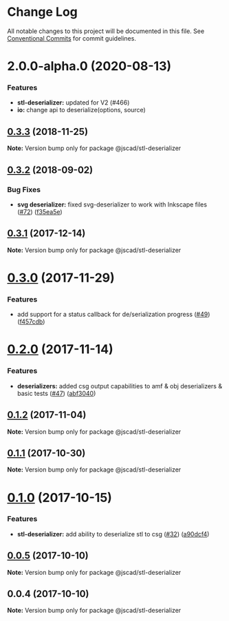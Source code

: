 # Change Log

All notable changes to this project will be documented in this file.
See [Conventional Commits](https://conventionalcommits.org) for commit guidelines.

# 2.0.0-alpha.0 (2020-08-13)


### Features

* **stl-deserializer:** updated for V2 (#466)
* **io:** change api to deserialize(options, source)





<a name="0.3.3"></a>
## [0.3.3](https://github.com/jscad/io/compare/@jscad/stl-deserializer@0.3.2...@jscad/stl-deserializer@0.3.3) (2018-11-25)




**Note:** Version bump only for package @jscad/stl-deserializer

<a name="0.3.2"></a>
## [0.3.2](https://github.com/jscad/io/compare/@jscad/stl-deserializer@0.3.1...@jscad/stl-deserializer@0.3.2) (2018-09-02)


### Bug Fixes

* **svg deserializer:** fixed svg-deserializer to work with Inkscape files ([#72](https://github.com/jscad/io/issues/72)) ([f35ea5e](https://github.com/jscad/io/commit/f35ea5e))




<a name="0.3.1"></a>
## [0.3.1](https://github.com/jscad/io/compare/@jscad/stl-deserializer@0.3.0...@jscad/stl-deserializer@0.3.1) (2017-12-14)




**Note:** Version bump only for package @jscad/stl-deserializer

<a name="0.3.0"></a>
# [0.3.0](https://github.com/jscad/io/compare/@jscad/stl-deserializer@0.2.0...@jscad/stl-deserializer@0.3.0) (2017-11-29)


### Features

* add support for a status callback for de/serialization progress ([#49](https://github.com/jscad/io/issues/49)) ([f457cdb](https://github.com/jscad/io/commit/f457cdb))




<a name="0.2.0"></a>
# [0.2.0](https://github.com/jscad/io/compare/@jscad/stl-deserializer@0.1.2...@jscad/stl-deserializer@0.2.0) (2017-11-14)


### Features

* **deserializers:** added csg output capabilities to amf & obj deserializers & basic tests ([#47](https://github.com/jscad/io/issues/47)) ([abf3040](https://github.com/jscad/io/commit/abf3040))




<a name="0.1.2"></a>
## [0.1.2](https://github.com/jscad/io/compare/@jscad/stl-deserializer@0.1.1...@jscad/stl-deserializer@0.1.2) (2017-11-04)




**Note:** Version bump only for package @jscad/stl-deserializer

<a name="0.1.1"></a>
## [0.1.1](https://github.com/jscad/io/compare/@jscad/stl-deserializer@0.1.0...@jscad/stl-deserializer@0.1.1) (2017-10-30)




**Note:** Version bump only for package @jscad/stl-deserializer

<a name="0.1.0"></a>
# [0.1.0](https://github.com/jscad/io/compare/@jscad/stl-deserializer@0.0.5...@jscad/stl-deserializer@0.1.0) (2017-10-15)


### Features

* **stl-deserializer:** add ability to deserialize stl to csg ([#32](https://github.com/jscad/io/issues/32)) ([a90dcf4](https://github.com/jscad/io/commit/a90dcf4))




<a name="0.0.5"></a>
## [0.0.5](https://github.com/jscad/io/compare/@jscad/stl-deserializer@0.0.4...@jscad/stl-deserializer@0.0.5) (2017-10-10)




**Note:** Version bump only for package @jscad/stl-deserializer

<a name="0.0.4"></a>
## 0.0.4 (2017-10-10)




**Note:** Version bump only for package @jscad/stl-deserializer
